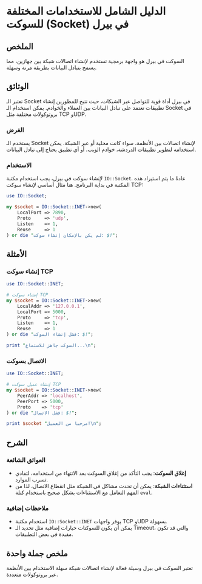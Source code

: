 <!--
Meta Description: # الدليل الشامل للاستخدامات المختلفة للسوكت (Socket) في بيرل ## الملخص السوكت في بيرل هو واجهة برمجية تستخدم لإنشاء اتصالات شبكة بين جهازين، مما يسمح ...
Meta Keywords: socket, tcp, السوكت, إنشاء, سوكت
-->

# الدليل الشامل للاستخدامات المختلفة للسوكت (Socket) في بيرل

## الملخص
السوكت في بيرل هو واجهة برمجية تستخدم لإنشاء اتصالات شبكة بين جهازين، مما يسمح بتبادل البيانات بطريقة مرنة وسهلة.

## الوثائق
تعتبر الـ Socket في بيرل أداة قوية للتواصل عبر الشبكات، حيث تتيح للمطورين إنشاء تطبيقات تعتمد على تبادل البيانات بين العملاء والخوادم. يمكن استخدام الـ Socket في بروتوكولات مختلفة مثل TCP وUDP.

### الغرض
يستخدم الـ Socket لإنشاء اتصالات بين الأنظمة، سواء كانت محلية أو عبر الشبكة. يمكن استخدامه لتطوير تطبيقات الدردشة، خوادم الويب، أو أي تطبيق يحتاج إلى تبادل البيانات.

### الاستخدام
لإنشاء سوكت في بيرل، يجب استخدام مكتبة `IO::Socket`. عادةً ما يتم استيراد هذه المكتبة في بداية البرنامج. هنا مثال أساسي لإنشاء سوكت TCP:

```perl
use IO::Socket;

my $socket = IO::Socket::INET->new(
    LocalPort => 7890,
    Proto     => 'udp',
    Listen    => 1,
    Reuse     => 1
) or die "لم يكن بالإمكان إنشاء سوكت: $!";
```

## الأمثلة
### إنشاء سوكت TCP
```perl
use IO::Socket::INET;

# إنشاء سوكت TCP
my $socket = IO::Socket::INET->new(
    LocalAddr => '127.0.0.1',
    LocalPort => 5000,
    Proto     => 'tcp',
    Listen    => 1,
    Reuse     => 1
) or die "فشل إنشاء السوكت: $!";

print "السوكت جاهز للاستماع...\n";
```

### الاتصال بسوكت
```perl
use IO::Socket::INET;

# إنشاء عميل سوكت TCP
my $socket = IO::Socket::INET->new(
    PeerAddr => 'localhost',
    PeerPort => 5000,
    Proto    => 'tcp'
) or die "فشل الاتصال: $!";

print $socket "مرحبا من العميل!\n";
```

## الشرح
### العوائق الشائعة
- **إغلاق السوكت**: يجب التأكد من إغلاق السوكت بعد الانتهاء من استخدامه، لتفادي تسرب الموارد.
- **استثناءات الشبكة**: يمكن أن تحدث مشاكل في الشبكة مثل انقطاع الاتصال، لذا من المهم التعامل مع الاستثناءات بشكل صحيح باستخدام كتلة `eval`.

### ملاحظات إضافية
- استخدام مكتبة `IO::Socket::INET` يوفر واجهات TCP وUDP بسهولة.
- يمكن أن يكون للسوكتات خيارات إضافية مثل تحديد الـ Timeout، والتي قد تكون مفيدة في بعض التطبيقات.

## ملخص جملة واحدة
تعتبر السوكت في بيرل وسيلة فعالة لإنشاء اتصالات شبكة سهلة الاستخدام بين الأنظمة عبر بروتوكولات متعددة.